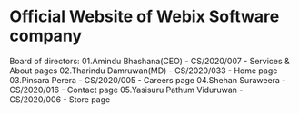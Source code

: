 # Official Website of Webix Software company

Board of directors:
01.Amindu Bhashana(CEO) - CS/2020/007 - Services & About pages
02.Tharindu Damruwan(MD) - CS/2020/033 - Home page
03.Pinsara Perera - CS/2020/005 - Careers page
04.Shehan Suraweera - CS/2020/016 - Contact page
05.Yasisuru Pathum Viduruwan - CS/2020/006 - Store page
